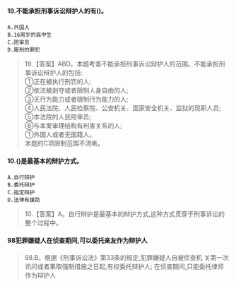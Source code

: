 #### 19.不能承担刑事诉讼辩护人的有()。
    A.外国人
    B.16周岁的高中生
    C.陪审员
    D.服刑的罪犯
>   19.【答案】ABD。本题考查不能承担刑事诉讼辩护人的范围。不能承担刑
    事诉讼辩护人的包括:    
    ①正在被执行刑罚的人;    
    ②依法被剥夺或者限制人身自由的人;    
    ③无行为能力或者限制行为能力的人;    
    ④人民法院、人民检察院、公安机关、国家安全机关、监狱的现职人员;    
    ⑤本法院的人民陪审员;    
    ⑥与本案审理结构有利害关系的人;    
    ①外国人或者无国籍人。    
    本题的C项限制范围不清晰。   

#### 10.()是最基本的辩护方式。
    A.自行辩护
    B.委托辩护
    C.指定辩护
    D.法律有援助
>   10.【答案】A。自行辩护是最基本的辩护方式,这种方式贯穿于刑事诉讼的
整个过程中。

#### 98犯罪嫌疑人在侦查期间,可以委托亲友作为辩护人
>   98.B。根据《刑事诉讼法》第33条的规定,犯罪嫌疑人自被侦查机
    关第一次讯问或者果取强制措施之日起,有权委托辩护人;
    在侦查期间,只能委托律师作为辩护人







    
